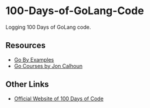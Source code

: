 # 100-Days-of-GoLang-Code
Logging 100 Days of GoLang code.

## Resources
- [Go By Examples](https://gobyexample.com/)
- [Go Courses by Jon Calhoun](https://courses.calhoun.io)

## Other Links
- [Official Website of 100 Days of Code](https://www.100daysofcode.com/)
